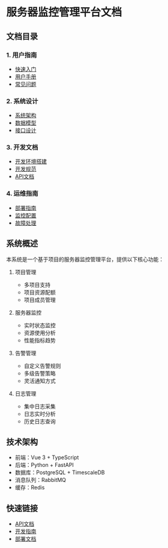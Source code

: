 # 服务器监控管理平台文档

## 文档目录

### 1. 用户指南
- [快速入门](guides/getting-started.md)
- [用户手册](guides/user-manual.md)
- [常见问题](guides/faq.md)

### 2. 系统设计
- [系统架构](design/architecture.md)
- [数据模型](design/data-model.md)
- [接口设计](design/api-design.md)

### 3. 开发文档
- [开发环境搭建](development/setup.md)
- [开发规范](development/contributing.md)
- [API文档](api/README.md)

### 4. 运维指南
- [部署指南](operations/deployment.md)
- [监控配置](operations/monitoring.md)
- [故障处理](operations/troubleshooting.md)

## 系统概述

本系统是一个基于项目的服务器监控管理平台，提供以下核心功能：

1. 项目管理
   - 多项目支持
   - 项目资源配额
   - 项目成员管理

2. 服务器监控
   - 实时状态监控
   - 资源使用分析
   - 性能指标趋势

3. 告警管理
   - 自定义告警规则
   - 多级告警策略
   - 灵活通知方式

4. 日志管理
   - 集中日志采集
   - 日志实时分析
   - 历史日志查询

## 技术架构

- 前端：Vue 3 + TypeScript
- 后端：Python + FastAPI
- 数据库：PostgreSQL + TimescaleDB
- 消息队列：RabbitMQ
- 缓存：Redis

## 快速链接

- [API文档](api/README.md)
- [开发指南](development/contributing.md)
- [部署文档](operations/deployment.md) 